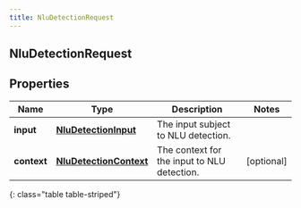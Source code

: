 ```yaml
---
title: NluDetectionRequest
---
```

## NluDetectionRequest


## Properties

| Name | Type | Description | Notes |
| ------------ | ------------- | ------------- | ------------- |
| **input** | <!----><!---->[**NluDetectionInput**](NluDetectionInput.html)<!----> | The input subject to NLU detection. |  |
| **context** | <!----><!---->[**NluDetectionContext**](NluDetectionContext.html)<!----> | The context for the input to NLU detection. |  [optional] |
{: class="table table-striped"}



